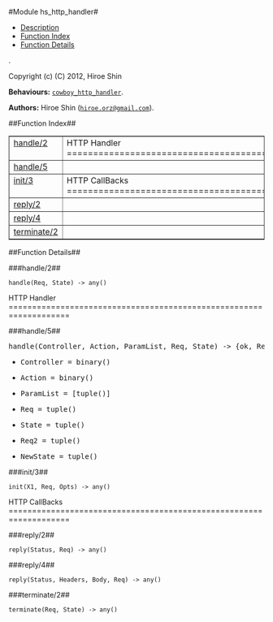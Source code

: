 

#Module hs_http_handler#
* [Description](#description)
* [Function Index](#index)
* [Function Details](#functions)


.



Copyright (c) (C) 2012, Hiroe Shin

__Behaviours:__ [`cowboy_http_handler`](cowboy_http_handler.md).

__Authors:__ Hiroe Shin ([`hiroe.orz@gmail.com`](mailto:hiroe.orz@gmail.com)).<a name="index"></a>

##Function Index##


<table width="100%" border="1" cellspacing="0" cellpadding="2" summary="function index"><tr><td valign="top"><a href="#handle-2">handle/2</a></td><td>HTTP Handler
===================================================================.</td></tr><tr><td valign="top"><a href="#handle-5">handle/5</a></td><td></td></tr><tr><td valign="top"><a href="#init-3">init/3</a></td><td>HTTP CallBacks
===================================================================.</td></tr><tr><td valign="top"><a href="#reply-2">reply/2</a></td><td></td></tr><tr><td valign="top"><a href="#reply-4">reply/4</a></td><td></td></tr><tr><td valign="top"><a href="#terminate-2">terminate/2</a></td><td></td></tr></table>


<a name="functions"></a>

##Function Details##

<a name="handle-2"></a>

###handle/2##




`handle(Req, State) -> any()`



HTTP Handler
===================================================================<a name="handle-5"></a>

###handle/5##




<pre>handle(Controller, Action, ParamList, Req, State) -&gt; {ok, Req2, NewState}</pre>
<ul class="definitions"><li><pre>Controller = binary()</pre></li><li><pre>Action = binary()</pre></li><li><pre>ParamList = [tuple()]</pre></li><li><pre>Req = tuple()</pre></li><li><pre>State = tuple()</pre></li><li><pre>Req2 = tuple()</pre></li><li><pre>NewState = tuple()</pre></li></ul>

<a name="init-3"></a>

###init/3##




`init(X1, Req, Opts) -> any()`



HTTP CallBacks
===================================================================<a name="reply-2"></a>

###reply/2##




`reply(Status, Req) -> any()`

<a name="reply-4"></a>

###reply/4##




`reply(Status, Headers, Body, Req) -> any()`

<a name="terminate-2"></a>

###terminate/2##




`terminate(Req, State) -> any()`

